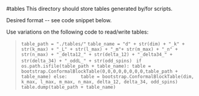 #tables
This directory should store tables generated by/for scripts.

Desired format -- see code snippet below.

Use variations on the following code to read/write tables:

> `table_path = "./tables/"`
> `table_name = "d" + str(dim) + "_k" + str(k_max) + "_L" + str(l_max) + "_m"+ str(m_max) + "_n" + str(n_max) + "_delta12_" + str(delta_12) + "_delta34_" + str(delta_34) + "_oddL_" + str(odd_spins) `
> `if os.path.isfile(table_path + table_name):
    table = bootstrap.ConformalBlockTable(0,0,0,0,0,0,0,0,table_path + table_name)
else:    
    table = bootstrap.ConformalBlockTable(dim, k_max, l_max, m_max, n_max, delta_12, delta_34, odd_spins)
    table.dump(table_path + table_name)`
